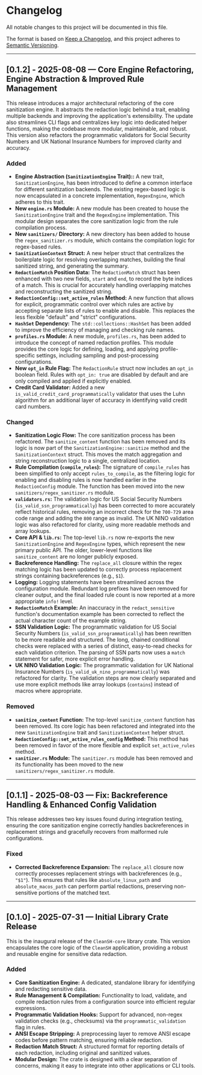 # Changelog

All notable changes to this project will be documented in this file.

The format is based on [Keep a Changelog](https://keepachangelog.com/en/1.0.0/),
and this project adheres to [Semantic Versioning](https://semver.org/spec/v2.0.0.html).

---

## [0.1.2] - 2025-08-08 — Core Engine Refactoring, Engine Abstraction & Improved Rule Management

This release introduces a major architectural refactoring of the core sanitization engine. It abstracts the redaction logic behind a trait, enabling multiple backends and improving the application's extensibility. The update also streamlines CLI flags and centralizes key logic into dedicated helper functions, making the codebase more modular, maintainable, and robust. This version also refactors the programmatic validators for Social Security Numbers and UK National Insurance Numbers for improved clarity and accuracy.

### Added

* **Engine Abstraction (`SanitizationEngine` Trait)::** A new trait, `SanitizationEngine`, has been introduced to define a common interface for different sanitization backends. The existing regex-based logic is now encapsulated in a concrete implementation, `RegexEngine`, which adheres to this trait.
* **New `engine.rs` Module:** A new module has been created to house the `SanitizationEngine` trait and the `RegexEngine` implementation. This modular design separates the core sanitization logic from the rule compilation process.
* **New `sanitizers/` Directory:** A new directory has been added to house the `regex_sanitizer.rs` module, which contains the compilation logic for regex-based rules.
* **`SanitizationContext` Struct:** A new helper struct that centralizes the boilerplate logic for resolving overlapping matches, building the final sanitized string, and generating the summary.
* **`RedactionMatch` Position Data:** The `RedactionMatch` struct has been enhanced with two new fields, `start` and `end`, to record the byte indices of a match. This is crucial for accurately handling overlapping matches and reconstructing the sanitized string.
* **`RedactionConfig::set_active_rules` Method:** A new function that allows for explicit, programmatic control over which rules are active by accepting separate lists of rules to enable and disable. This replaces the less flexible "default" and "strict" configurations.
* **`HashSet` Dependency:** The `std::collections::HashSet` has been added to improve the efficiency of managing and checking rule names.
* **`profiles.rs` Module:** A new module, `profiles.rs`, has been added to introduce the concept of named redaction profiles. This module provides the core logic for defining, loading, and applying profile-specific settings, including sampling and post-processing configurations.
* **New `opt_in` Rule Flag:** The `RedactionRule` struct now includes an `opt_in` boolean field. Rules with `opt_in: true` are disabled by default and are only compiled and applied if explicitly enabled.
* **Credit Card Validator:** Added a new `is_valid_credit_card_programmatically` validator that uses the Luhn algorithm for an additional layer of accuracy in identifying valid credit card numbers.

### Changed

* **Sanitization Logic Flow:** The core sanitization process has been refactored. The `sanitize_content` function has been removed and its logic is now part of the `SanitizationEngine::sanitize` method and the `SanitizationContext` struct. This moves the match aggregation and string reconstruction logic to a single, centralized location.
* **Rule Compilation (`compile_rules`):** The signature of `compile_rules` has been simplified to only accept `rules_to_compile`, as the filtering logic for enabling and disabling rules is now handled earlier in the `RedactionConfig` module. The function has been moved into the new `sanitizers/regex_sanitizer.rs` module.
* **`validators.rs`:** The validation logic for US Social Security Numbers (`is_valid_ssn_programmatically`) has been corrected to more accurately reflect historical rules, removing an incorrect check for the `700-729` area code range and adding the `800` range as invalid. The UK NINO validation logic was also refactored for clarity, using more readable methods and array lookups.
* **Core API & `lib.rs`:** The top-level `lib.rs` now re-exports the new `SanitizationEngine` and `RegexEngine` types, which represent the new primary public API. The older, lower-level functions like `sanitize_content` are no longer publicly exposed.
* **Backreference Handling:** The `replace_all` closure within the regex matching logic has been updated to correctly process replacement strings containing backreferences (e.g., `$1`).
* **Logging:** Logging statements have been streamlined across the configuration module. Redundant log prefixes have been removed for cleaner output, and the final loaded rule count is now reported at a more appropriate `info!` level.
* **`RedactionMatch` Example:** An inaccuracy in the `redact_sensitive` function's documentation example has been corrected to reflect the actual character count of the example string.
* **SSN Validation Logic:** The programmatic validation for US Social Security Numbers (`is_valid_ssn_programmatically`) has been rewritten to be more readable and structured. The long, chained conditional checks were replaced with a series of distinct, easy-to-read checks for each validation criterion. The parsing of SSN parts now uses a `match` statement for safer, more explicit error handling.
* **UK NINO Validation Logic:** The programmatic validation for UK National Insurance Numbers (`is_valid_uk_nino_programmatically`) was refactored for clarity. The validation steps are now clearly separated and use more explicit methods like array lookups (`contains`) instead of macros where appropriate.

### Removed

* **`sanitize_content` Function:** The top-level `sanitize_content` function has been removed. Its core logic has been refactored and integrated into the new `SanitizationEngine` trait and `SanitizationContext` helper struct.
* **`RedactionConfig::set_active_rules_config` Method:** This method has been removed in favor of the more flexible and explicit `set_active_rules` method.
* **`sanitizer.rs` Module:** The `sanitizer.rs` module has been removed and its functionality has been moved to the new `sanitizers/regex_sanitizer.rs` module.

---

## [0.1.1] - 2025-08-03 — Fix: Backreference Handling & Enhanced Config Validation

This release addresses two key issues found during integration testing, ensuring the core sanitization engine correctly handles backreferences in replacement strings and gracefully recovers from malformed rule configurations.

### Fixed

* **Corrected Backreference Expansion:** The `replace_all` closure now correctly processes replacement strings with backreferences (e.g., `"$1"`). This ensures that rules like `absolute_linux_path` and `absolute_macos_path` can perform partial redactions, preserving non-sensitive portions of the matched text.

---

## [0.1.0] - 2025-07-31 — Initial Library Crate Release

This is the inaugural release of the `CleanSH-core` library crate. This version encapsulates the core logic of the `CleanSH` application, providing a robust and reusable engine for sensitive data redaction.

### Added

* **Core Sanitization Engine:** A dedicated, standalone library for identifying and redacting sensitive data.
* **Rule Management & Compilation:** Functionality to load, validate, and compile redaction rules from a configuration source into efficient regular expressions.
* **Programmatic Validation Hooks:** Support for advanced, non-regex validation checks (e.g., checksums) via the `programmatic_validation` flag in rules.
* **ANSI Escape Stripping:** A preprocessing layer to remove ANSI escape codes before pattern matching, ensuring reliable redaction.
* **Redaction Match Struct:** A structured format for reporting details of each redaction, including original and sanitized values.
* **Modular Design:** The crate is designed with a clear separation of concerns, making it easy to integrate into other applications or CLI tools.